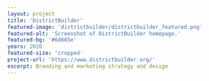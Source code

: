 ```yaml
---
layout: project
title: 'DistrictBuilder'
featured-image: 'districtbuilder/districtbuilder_featured.png'
featured-alt: 'Screenshot of DistrictBuilder homepage.'
featured-bg: '#6d665e'
years: 2020
featured-size: 'cropped'
project-url: 'https://www.districtbuilder.org/'
excerpt: Branding and marketing strategy and design
---
```

